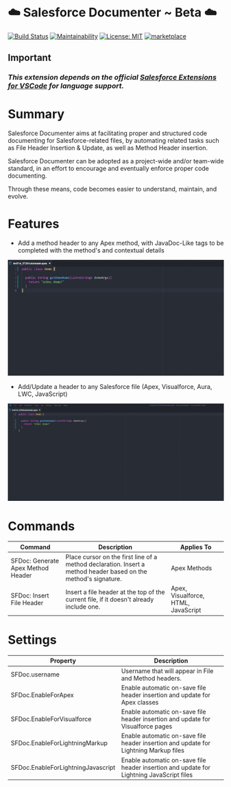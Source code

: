 # ️️☁️ Salesforce Documenter ~ Beta ☁️

[![Build Status](https://travis-ci.org/HugoOM/sfdx_autoheader.svg?branch=master)](https://travis-ci.org/HugoOM/sfdx_autoheader)
[![Maintainability](https://api.codeclimate.com/v1/badges/64c16d2180411eb66da5/maintainability)](https://codeclimate.com/github/HugoOM/sfdx_autoheader/maintainability)
[![License: MIT](https://img.shields.io/badge/License-MIT-blue.svg)](https://opensource.org/licenses/MIT)
[![marketplace](https://vsmarketplacebadge.apphb.com/version/hugoom.sfdx-autoheader.svg?color=blue&style=?style=for-the-badge&logo=visual-studio-code)](https://marketplace.visualstudio.com/items?itemName=HugoOM.sfdx-autoheader)

## **Important**

### _This extension depends on the official [Salesforce Extensions for VSCode](https://marketplace.visualstudio.com/items?itemName=salesforce.salesforcedx-vscode) for language support._

# Summary

Salesforce Documenter aims at facilitating proper and structured code documenting for Salesforce-related files, by automating related tasks such as File Header Insertion & Update, as well as Method Header insertion.

Salesforce Documenter can be adopted as a project-wide and/or team-wide standard, in an effort to encourage and eventually enforce proper code documenting.

Through these means, code becomes easier to understand, maintain, and evolve.

# Features

- Add a method header to any Apex method, with JavaDoc-Like tags to be completed with the method's and contextual details

![Method Header Demo](https://github.com/HugoOM/sfdx_autoheader/blob/master/images/Instructions_MethodHeader.gif?raw=true)

- Add/Update a header to any Salesforce file (Apex, Visualforce, Aura, LWC, JavaScript)

![File Header Demo](https://github.com/HugoOM/sfdx_autoheader/blob/master/images/Instructions_FileHeader.gif?raw=true)

# Commands

| Command                            | Description                                                                                                     | Applies To                          |
| ---------------------------------- | --------------------------------------------------------------------------------------------------------------- | ----------------------------------- |
| SFDoc: Generate Apex Method Header | Place cursor on the first line of a method declaration. Insert a method header based on the method's signature. | Apex Methods                        |
| SFDoc: Insert File Header          | Insert a file header at the top of the current file, if it doesn't already include one.                         | Apex, Visualforce, HTML, JavaScript |

# Settings

| Property                           | Description                                                                              |
| ---------------------------------- | ---------------------------------------------------------------------------------------- |
| SFDoc.username                     | Username that will appear in File and Method headers.                                    |
| SFDoc.EnableForApex                | Enable automatic on-save file header insertion and update for Apex classes               |
| SFDoc.EnableForVisualforce         | Enable automatic on-save file header insertion and update for Visualforce pages          |
| SFDoc.EnableForLightningMarkup     | Enable automatic on-save file header insertion and update for Lightning Markup files     |
| SFDoc.EnableForLightningJavascript | Enable automatic on-save file header insertion and update for Lightning JavaScript files |
